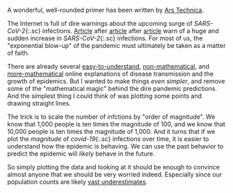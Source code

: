 A wonderful, well-rounded primer has been written by [Ars Technica](https://arstechnica.com/science/2020/03/dont-panic-the-comprehensive-ars-technica-guide-to-the-coronavirus/).

The Internet is full of dire warnings about the upcoming surge of *SARS-CoV-2*{:.sc} infections. [Article](https://www.washingtonpost.com/graphics/2020/world/corona-simulator/) after [article](https://covidactnow.org) after [article](https://www.ft.com/coronavirus-latest) warn of a huge and sudden increase in *SARS-CoV-2*{:.sc} infections. For most of us, the "exponential blow-up" of the pandemic must ultimately be taken as a matter of faith.

There are already several [easy-to-understand](https://youtu.be/fgBla7RepXU), [non-mathematical](https://youtu.be/gxAaO2rsdIs), and [more-mathematical](https://youtu.be/Kas0tIxDvrg) online explanations of disease transmission and the growth of epidemics. But I wanted to make things _even simpler_, and remove some of the "mathematical magic" behind the dire pandemic predictions. And the simplest thing I could think of was plotting some points and drawing straight lines.

The trick is to scale the number of infctions by "order of magnitude". We know that 1,000 people is ten times the magnitude of 100, and we know that 10,000 people is ten times the magnitude of 1,000. And it turns that if we plot the _magnitude_ of *covid-19*{:.sc} infections over time, it is easier to understand how the epidemic is behaving. We can use the past behavior to predict the epidemic will _likely_ behave in the future.

So simply plotting the data and looking at it should be enough to convince almost anyone that we should be very worried indeed. Especially since our population counts are likely [vast underestimates](https://youtu.be/mCa0JXEwDEk).
